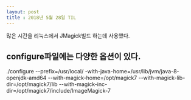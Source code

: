 ```yaml
---
layout: post
title : 2018년 5월 28일 TIL
---
```

많은 시간을 리눅스에서 JMagick빌드 하는데 사용했다.

## configure파일에는 다양한 옵션이 있다.

./configure --prefix=/usr/local/ -with-java-home=/usr/lib/jvm/java-8-openjdk-amd64 --with-magick-home=/opt/magick7 --with-magick-lib-dir=/opt/magick7/lib --with-magick-inc-dir=/opt/magick7/include/ImageMagick-7